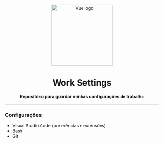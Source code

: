 <p align="center"><a href="https://vuejs.org" target="_blank" rel="noopener noreferrer"><img width="200" src="https://user-images.githubusercontent.com/31782296/83331976-c09b7980-a266-11ea-83a5-5a20114d6201.png" alt="Vue logo"></a></p>

<p align="center">
  <h1 align="center">Work Settings</h1>
  <h4 align="center">Repositório para guardar minhas configurações de trabalho</h4>
</p>

---

### Configurações:
- Visual Studio Code (preferências e extensões)
- Bash
- Git
